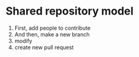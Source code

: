 # Shared repository model

1. First, add people to contribute
2. And then, make a new branch
3. modify
4. create new pull request
